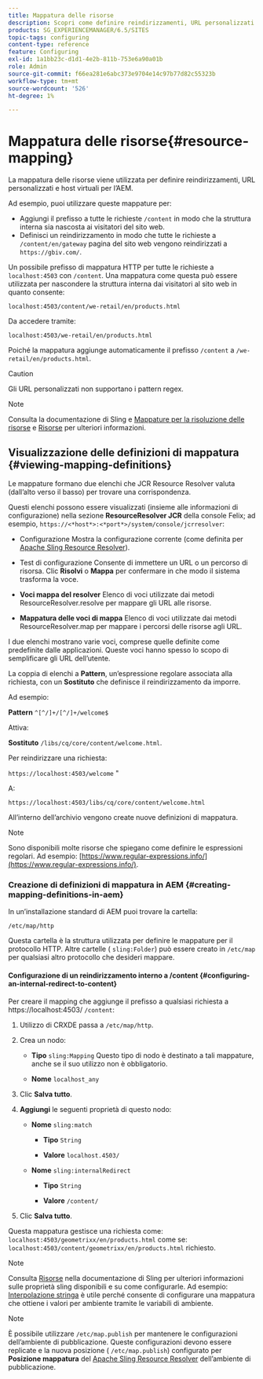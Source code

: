 ```yaml
---
title: Mappatura delle risorse
description: Scopri come definire reindirizzamenti, URL personalizzati e host virtuali per AEM utilizzando la mappatura delle risorse.
products: SG_EXPERIENCEMANAGER/6.5/SITES
topic-tags: configuring
content-type: reference
feature: Configuring
exl-id: 1a1bb23c-d1d1-4e2b-811b-753e6a90a01b
role: Admin
source-git-commit: f66ea281e6abc373e9704e14c97b77d82c55323b
workflow-type: tm+mt
source-wordcount: '526'
ht-degree: 1%

---
```


# Mappatura delle risorse{#resource-mapping}

La mappatura delle risorse viene utilizzata per definire reindirizzamenti, URL personalizzati e host virtuali per l’AEM.

Ad esempio, puoi utilizzare queste mappature per:

* Aggiungi il prefisso a tutte le richieste `/content` in modo che la struttura interna sia nascosta ai visitatori del sito web.
* Definisci un reindirizzamento in modo che tutte le richieste a `/content/en/gateway` pagina del sito web vengono reindirizzati a `https://gbiv.com/`.

Un possibile prefisso di mappatura HTTP per tutte le richieste a `localhost:4503` con `/content`. Una mappatura come questa può essere utilizzata per nascondere la struttura interna dai visitatori al sito web in quanto consente:

`localhost:4503/content/we-retail/en/products.html`

Da accedere tramite:

`localhost:4503/we-retail/en/products.html`

Poiché la mappatura aggiunge automaticamente il prefisso `/content` a `/we-retail/en/products.html`.

>[!CAUTION]
>
>Gli URL personalizzati non supportano i pattern regex.

>[!NOTE]
>
>Consulta la documentazione di Sling e [Mappature per la risoluzione delle risorse](https://sling.apache.org/documentation/the-sling-engine/mappings-for-resource-resolution.html) e [Risorse](https://sling.apache.org/documentation/the-sling-engine/mappings-for-resource-resolution.html) per ulteriori informazioni.

## Visualizzazione delle definizioni di mappatura {#viewing-mapping-definitions}

Le mappature formano due elenchi che JCR Resource Resolver valuta (dall’alto verso il basso) per trovare una corrispondenza.

Questi elenchi possono essere visualizzati (insieme alle informazioni di configurazione) nella sezione **ResourceResolver JCR** della console Felix; ad esempio, `https://<*host*>:<*port*>/system/console/jcrresolver`:

* Configurazione Mostra la configurazione corrente (come definita per [Apache Sling Resource Resolver](/help/overview/seo-and-url-management.md#etc-map)).

* Test di configurazione Consente di immettere un URL o un percorso di risorsa. Clic **Risolvi** o **Mappa** per confermare in che modo il sistema trasforma la voce.

* **Voci mappa del resolver**
Elenco di voci utilizzate dai metodi ResourceResolver.resolve per mappare gli URL alle risorse.

* **Mappatura delle voci di mappa**
Elenco di voci utilizzate dai metodi ResourceResolver.map per mappare i percorsi delle risorse agli URL.

I due elenchi mostrano varie voci, comprese quelle definite come predefinite dalle applicazioni. Queste voci hanno spesso lo scopo di semplificare gli URL dell’utente.

La coppia di elenchi a **Pattern**, un’espressione regolare associata alla richiesta, con un **Sostituto** che definisce il reindirizzamento da imporre.

Ad esempio:

**Pattern** `^[^/]+/[^/]+/welcome$`

Attiva:

**Sostituto** `/libs/cq/core/content/welcome.html`.

Per reindirizzare una richiesta:

`https://localhost:4503/welcome` &quot;

A:

`https://localhost:4503/libs/cq/core/content/welcome.html`

All’interno dell’archivio vengono create nuove definizioni di mappatura.

>[!NOTE]
>
>Sono disponibili molte risorse che spiegano come definire le espressioni regolari. Ad esempio: [https://www.regular-expressions.info/](https://www.regular-expressions.info/).

### Creazione di definizioni di mappatura in AEM {#creating-mapping-definitions-in-aem}

In un’installazione standard di AEM puoi trovare la cartella:

`/etc/map/http`

Questa cartella è la struttura utilizzata per definire le mappature per il protocollo HTTP. Altre cartelle ( `sling:Folder`) può essere creato in `/etc/map` per qualsiasi altro protocollo che desideri mappare.

#### Configurazione di un reindirizzamento interno a /content {#configuring-an-internal-redirect-to-content}

Per creare il mapping che aggiunge il prefisso a qualsiasi richiesta a https://localhost:4503/ `/content`:

1. Utilizzo di CRXDE passa a `/etc/map/http`.

1. Crea un nodo:

   * **Tipo** `sling:Mapping`
Questo tipo di nodo è destinato a tali mappature, anche se il suo utilizzo non è obbligatorio.

   * **Nome** `localhost_any`

1. Clic **Salva tutto**.
1. **Aggiungi** le seguenti proprietà di questo nodo:

   * **Nome** `sling:match`

      * **Tipo** `String`

      * **Valore** `localhost.4503/`

   * **Nome** `sling:internalRedirect`

      * **Tipo** `String`

      * **Valore** `/content/`

1. Clic **Salva tutto**.

Questa mappatura gestisce una richiesta come:
`localhost:4503/geometrixx/en/products.html`
come se:
`localhost:4503/content/geometrixx/en/products.html`
richiesto.

>[!NOTE]
>
>Consulta [Risorse](https://sling.apache.org/documentation/the-sling-engine/mappings-for-resource-resolution.html) nella documentazione di Sling per ulteriori informazioni sulle proprietà sling disponibili e su come configurarle.
>Ad esempio: [Interpolazione stringa](https://sling.apache.org/documentation/the-sling-engine/mappings-for-resource-resolution.html#string-interpolation-for-etcmap) è utile perché consente di configurare una mappatura che ottiene i valori per ambiente tramite le variabili di ambiente.

>[!NOTE]
>
>È possibile utilizzare `/etc/map.publish` per mantenere le configurazioni dell’ambiente di pubblicazione. Queste configurazioni devono essere replicate e la nuova posizione ( `/etc/map.publish`) configurato per **Posizione mappatura** del [Apache Sling Resource Resolver](/help/overview/seo-and-url-management.md#etc-map) dell’ambiente di pubblicazione.
